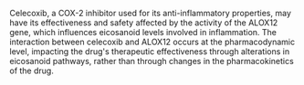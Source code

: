 Celecoxib, a COX-2 inhibitor used for its anti-inflammatory properties, may have its effectiveness and safety affected by the activity of the ALOX12 gene, which influences eicosanoid levels involved in inflammation. The interaction between celecoxib and ALOX12 occurs at the pharmacodynamic level, impacting the drug's therapeutic effectiveness through alterations in eicosanoid pathways, rather than through changes in the pharmacokinetics of the drug.